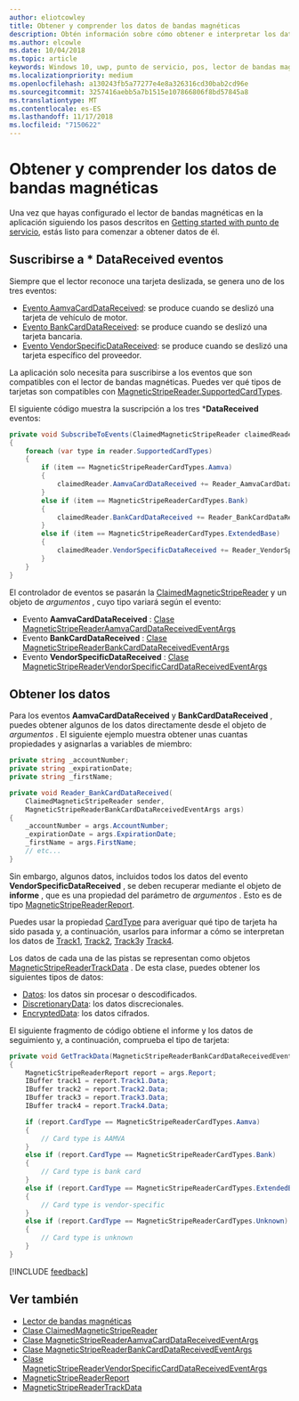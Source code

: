 ```yaml
---
author: eliotcowley
title: Obtener y comprender los datos de bandas magnéticas
description: Obtén información sobre cómo obtener e interpretar los datos de un bandas magnéticas.
ms.author: elcowle
ms.date: 10/04/2018
ms.topic: article
keywords: Windows 10, uwp, punto de servicio, pos, lector de bandas magnéticas
ms.localizationpriority: medium
ms.openlocfilehash: a130243fb5a77277e4e8a326316cd30bab2cd96e
ms.sourcegitcommit: 3257416aebb5a7b1515e107866806f8bd57845a8
ms.translationtype: MT
ms.contentlocale: es-ES
ms.lasthandoff: 11/17/2018
ms.locfileid: "7150622"
---
```

# <a name="obtain-and-understand-magnetic-stripe-data"></a>Obtener y comprender los datos de bandas magnéticas

Una vez que hayas configurado el lector de bandas magnéticas en la aplicación siguiendo los pasos descritos en [Getting started with punto de servicio](pos-basics.md), estás listo para comenzar a obtener datos de él.

## <a name="subscribe-to-datareceived-events"></a>Suscribirse a * DataReceived eventos

Siempre que el lector reconoce una tarjeta deslizada, se genera uno de los tres eventos:

* [Evento AamvaCardDataReceived](https://docs.microsoft.com/uwp/api/windows.devices.pointofservice.claimedmagneticstripereader.aamvacarddatareceived): se produce cuando se deslizó una tarjeta de vehículo de motor.
* [Evento BankCardDataReceived](https://docs.microsoft.com/uwp/api/windows.devices.pointofservice.claimedmagneticstripereader.aamvacarddatareceived): se produce cuando se deslizó una tarjeta bancaria.
* [Evento VendorSpecificDataReceived](https://docs.microsoft.com/uwp/api/windows.devices.pointofservice.claimedmagneticstripereader.vendorspecificdatareceived): se produce cuando se deslizó una tarjeta específico del proveedor.

La aplicación solo necesita para suscribirse a los eventos que son compatibles con el lector de bandas magnéticas. Puedes ver qué tipos de tarjetas son compatibles con [MagneticStripeReader.SupportedCardTypes](https://docs.microsoft.com/uwp/api/windows.devices.pointofservice.magneticstripereader.supportedcardtypes
).

El siguiente código muestra la suscripción a los tres ***DataReceived** eventos:

```cs
private void SubscribeToEvents(ClaimedMagneticStripeReader claimedReader, MagneticStripeReader reader)
{
    foreach (var type in reader.SupportedCardTypes)
    {
        if (item == MagneticStripeReaderCardTypes.Aamva)
        {
            claimedReader.AamvaCardDataReceived += Reader_AamvaCardDataReceived;
        }
        else if (item == MagneticStripeReaderCardTypes.Bank)
        {
            claimedReader.BankCardDataReceived += Reader_BankCardDataReceived;
        }
        else if (item == MagneticStripeReaderCardTypes.ExtendedBase)
        {
            claimedReader.VendorSpecificDataReceived += Reader_VendorSpecificDataReceived;
        }
    }
}
```

El controlador de eventos se pasarán la [ClaimedMagneticStripeReader](https://docs.microsoft.com/uwp/api/windows.devices.pointofservice.claimedmagneticstripereader) y un objeto de *argumentos* , cuyo tipo variará según el evento:

* Evento **AamvaCardDataReceived** : [Clase MagneticStripeReaderAamvaCardDataReceivedEventArgs](https://docs.microsoft.com/uwp/api/windows.devices.pointofservice.magneticstripereaderaamvacarddatareceivedeventargs)
* Evento **BankCardDataReceived** : [Clase MagneticStripeReaderBankCardDataReceivedEventArgs](https://docs.microsoft.com/uwp/api/windows.devices.pointofservice.magneticstripereaderbankcarddatareceivedeventargs)
* Evento **VendorSpecificDataReceived** : [Clase MagneticStripeReaderVendorSpecificCardDataReceivedEventArgs](https://docs.microsoft.com/uwp/api/windows.devices.pointofservice.magneticstripereadervendorspecificcarddatareceivedeventargs)

## <a name="get-the-data"></a>Obtener los datos

Para los eventos **AamvaCardDataReceived** y **BankCardDataReceived** , puedes obtener algunos de los datos directamente desde el objeto de *argumentos* . El siguiente ejemplo muestra obtener unas cuantas propiedades y asignarlas a variables de miembro:

```cs
private string _accountNumber;
private string _expirationDate;
private string _firstName;

private void Reader_BankCardDataReceived(
    ClaimedMagneticStripeReader sender, 
    MagneticStripeReaderBankCardDataReceivedEventArgs args)
{
    _accountNumber = args.AccountNumber;
    _expirationDate = args.ExpirationDate;
    _firstName = args.FirstName;
    // etc...
}
```

Sin embargo, algunos datos, incluidos todos los datos del evento **VendorSpecificDataReceived** , se deben recuperar mediante el objeto de **informe** , que es una propiedad del parámetro de *argumentos* . Esto es de tipo [MagneticStripeReaderReport](https://docs.microsoft.com/uwp/api/windows.devices.pointofservice.magneticstripereaderreport).

Puedes usar la propiedad [CardType](https://docs.microsoft.com/uwp/api/windows.devices.pointofservice.magneticstripereaderreport.cardtype) para averiguar qué tipo de tarjeta ha sido pasada y, a continuación, usarlos para informar a cómo se interpretan los datos de [Track1](https://docs.microsoft.com/uwp/api/windows.devices.pointofservice.magneticstripereaderreport.track1), [Track2](https://docs.microsoft.com/uwp/api/windows.devices.pointofservice.magneticstripereaderreport.track2), [Track3](https://docs.microsoft.com/uwp/api/windows.devices.pointofservice.magneticstripereaderreport.track3)y [Track4](https://docs.microsoft.com/uwp/api/windows.devices.pointofservice.magneticstripereaderreport.track4).

Los datos de cada una de las pistas se representan como objetos [MagneticStripeReaderTrackData](https://docs.microsoft.com/uwp/api/windows.devices.pointofservice.magneticstripereadertrackdata) . De esta clase, puedes obtener los siguientes tipos de datos:

* [Datos](https://docs.microsoft.com/uwp/api/windows.devices.pointofservice.magneticstripereadertrackdata.data): los datos sin procesar o descodificados.
* [DiscretionaryData](https://docs.microsoft.com/uwp/api/windows.devices.pointofservice.magneticstripereadertrackdata.discretionarydata): los datos discrecionales. 
* [EncryptedData](https://docs.microsoft.com/uwp/api/windows.devices.pointofservice.magneticstripereadertrackdata.encrypteddata): los datos cifrados.

El siguiente fragmento de código obtiene el informe y los datos de seguimiento y, a continuación, comprueba el tipo de tarjeta:

```cs
private void GetTrackData(MagneticStripeReaderBankCardDataReceivedEventArgs args)
{
    MagneticStripeReaderReport report = args.Report;
    IBuffer track1 = report.Track1.Data;
    IBuffer track2 = report.Track2.Data;
    IBuffer track3 = report.Track3.Data;
    IBuffer track4 = report.Track4.Data;

    if (report.CardType == MagneticStripeReaderCardTypes.Aamva)
    {
        // Card type is AAMVA
    }
    else if (report.CardType == MagneticStripeReaderCardTypes.Bank)
    {
        // Card type is bank card
    }
    else if (report.CardType == MagneticStripeReaderCardTypes.ExtendedBase)
    {
        // Card type is vendor-specific
    }
    else if (report.CardType == MagneticStripeReaderCardTypes.Unknown)
    {
        // Card type is unknown
    }
}
```

[!INCLUDE [feedback](./includes/pos-feedback.md)]

## <a name="see-also"></a>Ver también

* [Lector de bandas magnéticas](pos-magnetic-stripe-reader.md)
* [Clase ClaimedMagneticStripeReader](https://docs.microsoft.com/uwp/api/windows.devices.pointofservice.claimedmagneticstripereader)
* [Clase MagneticStripeReaderAamvaCardDataReceivedEventArgs](https://docs.microsoft.com/uwp/api/windows.devices.pointofservice.magneticstripereaderaamvacarddatareceivedeventargs)
* [Clase MagneticStripeReaderBankCardDataReceivedEventArgs](https://docs.microsoft.com/uwp/api/windows.devices.pointofservice.magneticstripereaderbankcarddatareceivedeventargs)
* [Clase MagneticStripeReaderVendorSpecificCardDataReceivedEventArgs](https://docs.microsoft.com/uwp/api/windows.devices.pointofservice.magneticstripereadervendorspecificcarddatareceivedeventargs)
* [MagneticStripeReaderReport](https://docs.microsoft.com/uwp/api/windows.devices.pointofservice.magneticstripereaderreport)
* [MagneticStripeReaderTrackData](https://docs.microsoft.com/uwp/api/windows.devices.pointofservice.magneticstripereadertrackdata)